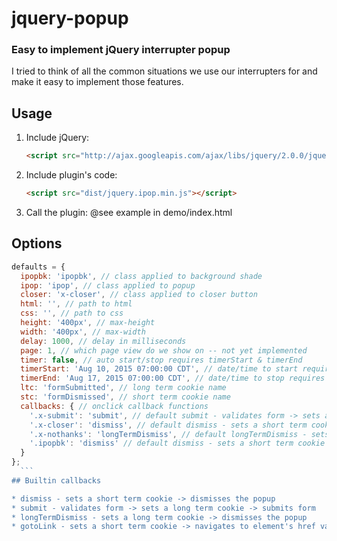 # jquery-popup

### Easy to implement jQuery interrupter popup

I tried to think of all the common situations we use our interrupters for and make it easy to implement those features.

## Usage

1. Include jQuery:

	```html
	<script src="http://ajax.googleapis.com/ajax/libs/jquery/2.0.0/jquery.min.js"></script>
	```

2. Include plugin's code:

	```html
	<script src="dist/jquery.ipop.min.js"></script>
	```

3. Call the plugin:
  @see example in demo/index.html


## Options

  ```javascript
  defaults = {
    ipopbk: 'ipopbk', // class applied to background shade
    ipop: 'ipop', // class applied to popup
    closer: 'x-closer', // class applied to closer button
    html: '', // path to html
    css: '', // path to css
    height: '400px', // max-height
    width: '400px', // max-width
    delay: 1000, // delay in milliseconds
    page: 1, // which page view do we show on -- not yet implemented
    timer: false, // auto start/stop requires timerStart & timerEnd
    timerStart: 'Aug 10, 2015 07:00:00 CDT', // date/time to start requires timer: true
    timerEnd: 'Aug 17, 2015 07:00:00 CDT', // date/time to stop requires timer: true
    ltc: 'formSubmitted', // long term cookie name
    stc: 'formDismissed', // short term cookie name
    callbacks: { // onclick callback functions
      '.x-submit': 'submit', // default submit - validates form -> sets a long term cookie -> submits form
      '.x-closer': 'dismiss', // default dismiss - sets a short term cookie -> dismisses the popup
      '.x-nothanks': 'longTermDismiss', // default longTermDismiss - sets a long term cookie -> dismisses the popup
      '.ipopbk': 'dismiss' // default dismiss - sets a short term cookie -> dismisses the popup
    }
  };
	```
## Builtin callbacks

* dismiss - sets a short term cookie -> dismisses the popup
* submit - validates form -> sets a long term cookie -> submits form
* longTermDismiss - sets a long term cookie -> dismisses the popup
* gotoLink - sets a short term cookie -> navigates to element's href value
